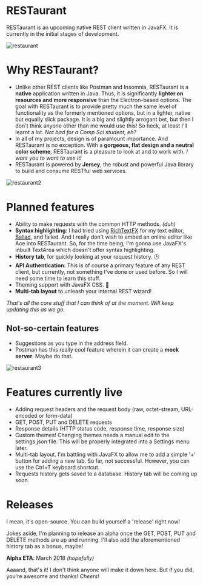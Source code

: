 # RESTaurant
RESTaurant is an upcoming native REST client written in JavaFX. It is currently in the initial stages of development.

![restaurant](https://user-images.githubusercontent.com/23148259/36142398-fd032968-10cd-11e8-8eea-840adb28fe21.PNG)

# Why RESTaurant?
- Unlike other REST clients like Postman and Insomnia, RESTaurant is a **native** application written in Java. Thus, it is significantly
  **lighter on resources and more responsive** than the Electron-based options. The goal with RESTaurant is to provide pretty much the same
  level of functionality as the formerly mentioned options, but in a lighter, native but equally slick package. It is a big and slightly arrogant bet, 
  but then I don't think anyone other than me would use this! So heck, at least I'll learnt a lot. _Not bad for a Comp Sci student, eh?_
- In all of my projects, design is of paramount importance. And RESTaurant is no exception.
  With a **gorgeous, flat design and a neutral color scheme**, RESTaurant is a pleasure to look at and to work with.
  _I want you to want to use it!_
- RESTaurant is powered by **Jersey**, the robust and powerful Java library to build and consume RESTful web services.

![restaurant2](https://user-images.githubusercontent.com/23148259/36142456-2cd72658-10ce-11e8-872a-5c2e3eedd398.PNG)

# Planned features
- Ability to make requests with the common HTTP methods. _(duh)_
- **Syntax highlighting**: I had tried using [RichTextFX](https://github.com/FXMisc/RichTextFX) for my text editor, 
  [Ballad](https://github.com/RohitAwate/Ballad), and failed. And I really don't wish to embed an
  online editor like Ace into RESTaurant. So, for the time being, I'm gonna use JavaFX's inbuilt TextArea which doesn't offer syntax highlighting.
- **History tab**, for quickly looking at your request history. 🕒
- **API Authentication**: This is of course a primary feature of any REST client, but currently, not something I've done or used before.
  So I will need some time to learn this stuff.
- Theming support with JavaFX CSS. 🌈
- **Multi-tab layout** to unleash your internal REST wizard!
  
_That's all the core stuff that I can think of at the moment. Will keep updating this as we go._

## Not-so-certain features
- Suggestions as you type in the address field.
- Postman has this really cool feature wherein it can create a **mock server**. Maybe do that.


![restaurant3](https://user-images.githubusercontent.com/23148259/36142488-3fea727c-10ce-11e8-8df1-2b7fd3d59d98.PNG)


# Features currently live
- Adding request headers and the request body (raw, octet-stream, URL-encoded or form-data)
- GET, POST, PUT and DELETE requests
- Response details (HTTP status code, response time, response size)
- Custom themes! Changing themes needs a manual edit to the settings.json file. This will be properly integrated into a Settings menu later.
- Multi-tab layout. I'm battling with JavaFX to allow me to add a simple '+' button for adding a new tab. So far, not successful. However, you can use the Ctrl+T keyboard shortcut.
- Requests history gets saved to a database. History tab will be coming up soon.

# Releases
I mean, it's open-source. You can build yourself a 'release' right now!

Jokes aside, I'm planning to release an alpha once the GET, POST, PUT and DELETE methods are up and running.
I'll also add the aforementioned history tab as a bonus, maybe!

**Alpha ETA**: March 2018 _(hopefully)_

Aaaand, that's it!
I don't think anyone will make it down here. But if you did, you're awesome and thanks! _Cheers!_
